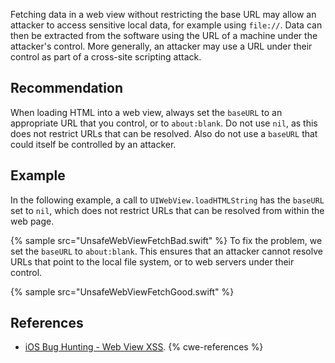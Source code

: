 Fetching data in a web view without restricting the base URL may allow an attacker to access sensitive local data, for example using `file://`. Data can then be extracted from the software using the URL of a machine under the attacker's control. More generally, an attacker may use a URL under their control as part of a cross-site scripting attack.


## Recommendation
When loading HTML into a web view, always set the `baseURL` to an appropriate URL that you control, or to `about:blank`. Do not use `nil`, as this does not restrict URLs that can be resolved. Also do not use a `baseURL` that could itself be controlled by an attacker.


## Example
In the following example, a call to `UIWebView.loadHTMLString` has the `baseURL` set to `nil`, which does not restrict URLs that can be resolved from within the web page.

{% sample src="UnsafeWebViewFetchBad.swift" %}
To fix the problem, we set the `baseURL` to `about:blank`. This ensures that an attacker cannot resolve URLs that point to the local file system, or to web servers under their control.

{% sample src="UnsafeWebViewFetchGood.swift" %}

## References
* [iOS Bug Hunting - Web View XSS](https://www.allysonomalley.com/2018/12/03/ios-bug-hunting-web-view-xss/).
{% cwe-references %}
